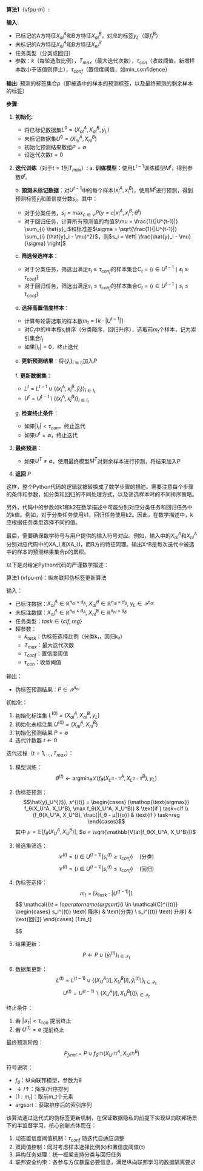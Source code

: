 **算法1**（vfpu-m）:

**输入**:

- 已标记的A方特征$X_{al}^A$和B方特征$X_{al}^B$，对应的标签$y_L$（即$f_t^B$）
- 未标记的A方特征$X_{nl}^A$和B方特征$X_{nl}^B$
- 任务类型（分类或回归）
- 参数：$k$（每轮选取比例），$T_{max}$（最大迭代次数），$\tau_{con}$（收敛阈值，新增样本数小于该值则停止），$\tau_{conf}$（置信度阈值，如min_confidence）

**输出**: 预测的标签集合$p$（即被选中的样本的预测标签，以及最终预测的剩余样本的标签）

**步骤**:

1. **初始化**:
   - 将已标记数据集$L^0 = (X_{al}^A, X_{al}^B, y_L)$
   - 未标记数据集$U^0 = (X_{nl}^A, X_{nl}^B)$
   - 初始化预测结果数组$P = \emptyset$
   - 设迭代次数$t = 0$

2. **迭代训练**（对于$t = 1$到$T_{max}$）:
   a. **训练模型**：使用$L^{t-1}$训练模型$M^{t}$，得到参数$\theta^{t}$。
   
   b. **预测未标记数据**：对$U^{t-1}$中的每个样本$(x_i^A, x_i^B)$，使用$M^{t}$进行预测，得到预测标签$\hat{y}_i$和置信度分数$s_i$。其中：
      - 对于分类任务，$s_i = \max_{c \in \mathcal{C}} P(y = c | x_i^A, x_i^B; \theta^{t})$
      - 对于回归任务，计算所有预测值的均值$\mu = \frac{1}{|U^{t-1}|} \sum_{i} \hat{y}_i$和标准差$\sigma = \sqrt{\frac{1}{|U^{t-1}|} \sum_{i} (\hat{y}_i - \mu)^2}$，则$s_i = \left| \frac{\hat{y}_i - \mu}{\sigma} \right|$
   
   c. **筛选候选样本**：
      - 对于分类任务，筛选出满足$s_i \geq \tau_{conf}$的样本集合$C_t = \{ i \in U^{t-1} \mid s_i \geq \tau_{conf} \}$
      - 对于回归任务，筛选出满足$s_i \leq \tau_{conf}$的样本集合$C_t = \{ i \in U^{t-1} \mid s_i \leq \tau_{conf} \}$
   
   d. **选择高置信度样本**：
      - 计算每轮需选取的样本数$m_t = \lceil k \cdot |U^{t-1}| \rceil$
      - 对$C_t$中的样本按$s_i$排序（分类降序，回归升序），选取前$m_t$个样本，记为索引集合$I_t$
      - 如果$|I_t| = 0$，终止迭代
   
   e. **更新预测结果**：将$\{ \hat{y}_i \}_{i \in I_t}$加入$P$
   
   f. **更新数据集**：
      - $L^{t} = L^{t-1} \cup \{ (x_i^A, x_i^B, \hat{y}_i) \}_{i \in I_t}$
      - $U^{t} = U^{t-1} \setminus \{ (x_i^A, x_i^B) \}_{i \in I_t}$
   
   g. **检查终止条件**：
      - 如果$|I_t| < \tau_{con}$，终止迭代
      - 如果$U^{t} = \emptyset$，终止迭代

3. **最终预测**：
   - 如果$U^{T} \neq \emptyset$，使用最终模型$M^{T}$对剩余样本进行预测，将结果加入$P$

4. **返回** $P$

这样，整个Python代码的逻辑就被转换成了数学步骤的描述。需要注意每个步骤的条件和参数，如分类和回归的不同处理方式，以及筛选样本时的不同排序策略。

另外，代码中的参数如k1和k2在数学描述中可能分别对应分类任务和回归任务中的k值。例如，对于分类任务使用k1，回归任务使用k2。因此，在数学描述中，k应根据任务类型选择不同的值。

最后，需要确保数学符号与用户提供的输入符号对应。例如，输入中的$X_{al}^A$和$X_{nl}^A$分别对应代码中的XA_L和XA_U，而B方的特征同理。输出X^B是每次迭代中被选中的样本的预测结果集合p的累积。


以下是对给定Python代码的严谨数学描述：

算法1 (vfpu-m)：纵向联邦伪标签更新算法

输入：
- 已标注数据：$X_{al}^A ∈ ℝ^{n_{al}×d_A}$, $X_{al}^B ∈ ℝ^{n_{al}×d_B}$, $y_L ∈ 𝒴^{n_{al}}$
- 未标注数据：$X_{nl}^A ∈ ℝ^{n_{nl}×d_A}$, $X_{nl}^B ∈ ℝ^{n_{nl}×d_B}$
- 任务类型：$task ∈ \{clf, reg\}$
- 超参数：
  - $k_{task}$：伪标签选择比例（分类k₁，回归k₂）
  - $T_{max}$：最大迭代次数
  - $τ_{conf}$：置信度阈值
  - $τ_{con}$：收敛阈值

输出：
- 伪标签预测结果：$P ∈ 𝒴^{n_{nl}}$

初始化：
1. 初始化标注集 $L^{(0)} = (X_{al}^A, X_{al}^B, y_L)$
2. 初始化未标注集 $U^{(0)} = (X_{nl}^A, X_{nl}^B)$
3. 初始化预测结果 $P = ∅$
4. 迭代计数器 $t ← 0$

迭代过程（$t=1,...,T_{max}$）：
1. 模型训练：
   $$θ^{(t)} ← \mathop{\text{argmin}}_θ \mathcal{L}(f_θ(X_{L^{(t-1)}}^A, X_{L^{(t-1)}}^B), y_L)$$
   
2. 伪标签预测：
   $$\hat{y}_U^{(t)}, s^{(t)} = 
   \begin{cases}
   (\mathop{\text{argmax}} f_θ(X_U^A, X_U^B), \max f_θ(X_U^A, X_U^B)) & \text{if } task=clf \\
   (f_θ(X_U^A, X_U^B), \frac{|f_θ - μ|}{σ}) & \text{if } task=reg
   \end{cases}$$
   其中 $μ = \mathbb{E}[f_θ(X_U^A, X_U^B)]$, $σ = \sqrt{\mathbb{V}ar[f_θ(X_U^A, X_U^B)]}$

3. 候选集筛选：
   $$\mathcal{C}^{(t)} = \{i ∈ U^{(t-1)} | s_i^{(t)} ≥ τ_{conf}\} \quad (\text{分类})$$
   $$\mathcal{C}^{(t)} = \{i ∈ U^{(t-1)} | s_i^{(t)} ≤ τ_{conf}\} \quad (\text{回归})$$

4. 伪标签选择：
   $$m_t = ⌈k_{task}⋅|U^{(t-1)}|⌉$$
   $$
   \mathcal{I}_t = \operatorname{argsort}_{i \in \mathcal{C}^{(t)}}
   \begin{cases}
   s_i^{(t)} \text{ 降序} & \text{分类} \\
   s_i^{(t)} \text{ 升序} & \text{回归}
   \end{cases}
   [1:m_t]
   $$
   
   
5. 结果更新：
   $$P ← P ∪ \{\hat{y}_i^{(t)}\}_{i∈\mathcal{I}_t}$$

6. 数据集更新：
   $$L^{(t)} = L^{(t-1)} ∪ \{(X_U^A[i], X_U^B[i], \hat{y}_i^{(t)})\}_{i∈\mathcal{I}_t}$$
   $$U^{(t)} = U^{(t-1)} ∖ \{X_U^A[i], X_U^B[i]\}_{i∈\mathcal{I}_t}$$

终止条件：
1. 若 $|\mathcal{I}_t| < τ_{con}$ 提前终止
2. 若 $U^{(t)} = ∅$ 提前终止

最终预测阶段：
$$P_{final} = P ∪ f_{θ^{(T)}}(X_{U^{(T)}}^A, X_{U^{(T)}}^B)$$

符号说明：
- $f_θ$：纵向联邦模型，参数为θ
- $\downarrow/\uparrow$：降序/升序排列
- $[1:m_t]$：取前m_t个元素
- $\mathop{\text{argsort}}$：获取排序后的索引序列

该算法通过迭代式的伪标签更新机制，在保证数据隐私的前提下实现纵向联邦场景下的半监督学习。核心创新点体现在：
1. 动态置信度阈值机制：$τ_{conf}$ 随迭代自适应调整
2. 双阈值控制：同时考虑样本选择比例(k)和置信度阈值(τ)
3. 异构任务处理：统一框架支持分类与回归任务
4. 联邦安全约束：各参与方仅暴露必要信息，满足纵向联邦学习的数据隔离要求
